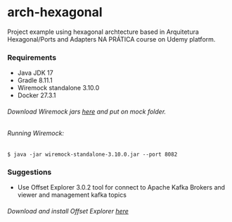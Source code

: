 # arch-hexagonal
Project example using hexagonal archtecture based in Arquitetura Hexagonal/Ports and Adapters NA PRÁTICA course on Udemy platform.

### Requirements
* Java JDK 17
* Gradle 8.11.1
* Wiremock standalone 3.10.0
* Docker 27.3.1

###### Download Wiremock jars [here](https://wiremock.org/docs/download-and-installation) and put on mock folder.
###### Running Wiremock:
```
$ java -jar wiremock-standalone-3.10.0.jar --port 8082
```

### Suggestions
* Use Offset Explorer 3.0.2 tool for connect to Apache Kafka Brokers and viewer and management kafka topics

###### Download and install Offset Explorer [here](https://www.kafkatool.com/download.html)